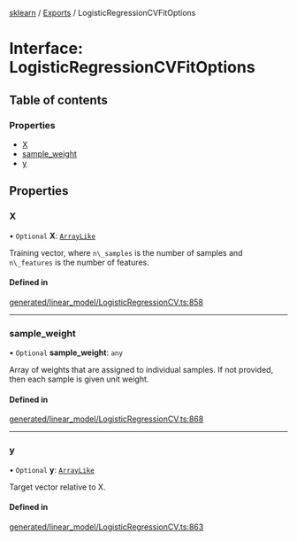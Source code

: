 [sklearn](../readme.md) / [Exports](../modules.md) / LogisticRegressionCVFitOptions

# Interface: LogisticRegressionCVFitOptions

## Table of contents

### Properties

- [X](LogisticRegressionCVFitOptions.md#x)
- [sample\_weight](LogisticRegressionCVFitOptions.md#sample_weight)
- [y](LogisticRegressionCVFitOptions.md#y)

## Properties

### X

• `Optional` **X**: [`ArrayLike`](../modules.md#arraylike)

Training vector, where `n\_samples` is the number of samples and `n\_features` is the number of features.

#### Defined in

[generated/linear_model/LogisticRegressionCV.ts:858](https://github.com/transitive-bullshit/scikit-learn-ts/blob/367336a/packages/sklearn/src/generated/linear_model/LogisticRegressionCV.ts#L858)

___

### sample\_weight

• `Optional` **sample\_weight**: `any`

Array of weights that are assigned to individual samples. If not provided, then each sample is given unit weight.

#### Defined in

[generated/linear_model/LogisticRegressionCV.ts:868](https://github.com/transitive-bullshit/scikit-learn-ts/blob/367336a/packages/sklearn/src/generated/linear_model/LogisticRegressionCV.ts#L868)

___

### y

• `Optional` **y**: [`ArrayLike`](../modules.md#arraylike)

Target vector relative to X.

#### Defined in

[generated/linear_model/LogisticRegressionCV.ts:863](https://github.com/transitive-bullshit/scikit-learn-ts/blob/367336a/packages/sklearn/src/generated/linear_model/LogisticRegressionCV.ts#L863)

